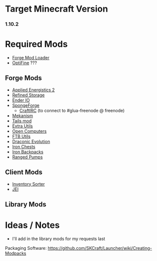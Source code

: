 # Target Minecraft Version
### 1.10.2

# Required Mods

 - [Forge Mod Loader](http://files.minecraftforge.net/)
 - [OptiFine](https://optifine.net/downloads) ???

## Forge Mods

 - [Applied Energistics 2](https://minecraft.curseforge.com/projects/applied-energistics-2)
 - [Refined Storage](https://minecraft.curseforge.com/projects/refined-storage)
 - [Ender IO](https://minecraft.curseforge.com/projects/ender-io)
 - [SpongeForge](https://www.spongepowered.org/downloads/spongeforge)
   - [CraftIRC](https://forums.spongepowered.org/t/craftirc-an-irc-minecraft-relay-plugin-api-4-0-0/6083) (to connect to #glua-freenode @ freenode)
 - [Mekanism](http://aidancbrady.com/mekanism/download/)
 - [Tails mod](https://minecraft.curseforge.com/projects/tails)
 - [Extra Utils](https://minecraft.curseforge.com/projects/extra-utilities)
 - [Open Computers](https://minecraft.curseforge.com/projects/opencomputers)
 - [FTB Utils](https://minecraft.curseforge.com/projects/ftb-utilities)
 - [Draconic Evolution](https://minecraft.curseforge.com/projects/draconic-evolution)
 - [Iron Chests](https://minecraft.curseforge.com/projects/iron-chests)
 - [Iron Backpacks](https://minecraft.curseforge.com/projects/iron-backpacks)
 - [Ranged Pumps](https://minecraft.curseforge.com/projects/ranged-pumps)
 
 ## Client Mods
 
 - [Inventory Sorter](https://minecraft.curseforge.com/projects/inventory-sorter)
 - [JEI](https://minecraft.curseforge.com/projects/just-enough-items-jei)
 
 
## Library Mods

# Ideas / Notes

 - I'll add in the library mods for my requests last

Packaging Software: https://github.com/SKCraft/Launcher/wiki/Creating-Modpacks
